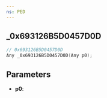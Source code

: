 ```yaml
---
ns: PED
---
```

## _0x693126B5D0457D0D

```c
// 0x693126B5D0457D0D
Any _0x693126B5D0457D0D(Any p0);
```

## Parameters
* **p0**:
